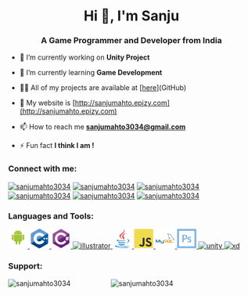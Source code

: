 <h1 align="center">Hi 👋, I'm Sanju</h1>
<h3 align="center">A Game Programmer and Developer from India</h3>

- 🔭 I’m currently working on **Unity Project**

- 🌱 I’m currently learning **Game Development**

- 👨‍💻 All of my projects are available at [[here](https://github.com/sanjumahto3034)](GitHub)

- 📝 My website is [http://sanjumahto.epizy.com](http://sanjumahto.epizy.com)

- 📫 How to reach me **sanjumahto3034@gmail.com**

- ⚡ Fun fact **I think I am !**

<h3 align="left">Connect with me:</h3>
<p align="left">
<a href="https://codepen.io/sanjumahto3034" target="blank"><img align="center" src="https://raw.githubusercontent.com/rahuldkjain/github-profile-readme-generator/master/src/images/icons/Social/codepen.svg" alt="sanjumahto3034" height="30" width="40" /></a>
<a href="https://twitter.com/sanjumahto3034" target="blank"><img align="center" src="https://raw.githubusercontent.com/rahuldkjain/github-profile-readme-generator/master/src/images/icons/Social/twitter.svg" alt="sanjumahto3034" height="30" width="40" /></a>
<a href="https://linkedin.com/in/sanjumahto3034" target="blank"><img align="center" src="https://raw.githubusercontent.com/rahuldkjain/github-profile-readme-generator/master/src/images/icons/Social/linked-in-alt.svg" alt="sanjumahto3034" height="30" width="40" /></a>
<a href="https://stackoverflow.com/users/sanjumahto3034" target="blank"><img align="center" src="https://raw.githubusercontent.com/rahuldkjain/github-profile-readme-generator/master/src/images/icons/Social/stack-overflow.svg" alt="sanjumahto3034" height="30" width="40" /></a>
<a href="https://fb.com/sanjumahto3034" target="blank"><img align="center" src="https://raw.githubusercontent.com/rahuldkjain/github-profile-readme-generator/master/src/images/icons/Social/facebook.svg" alt="sanjumahto3034" height="30" width="40" /></a>
<a href="https://instagram.com/sanjumahto3034" target="blank"><img align="center" src="https://raw.githubusercontent.com/rahuldkjain/github-profile-readme-generator/master/src/images/icons/Social/instagram.svg" alt="sanjumahto3034" height="30" width="40" /></a>
</p>

<h3 align="left">Languages and Tools:</h3>
<p align="left"> <a href="https://developer.android.com" target="_blank" rel="noreferrer"> <img src="https://raw.githubusercontent.com/devicons/devicon/master/icons/android/android-original-wordmark.svg" alt="android" width="40" height="40"/> </a> <a href="https://www.w3schools.com/cpp/" target="_blank" rel="noreferrer"> <img src="https://raw.githubusercontent.com/devicons/devicon/master/icons/cplusplus/cplusplus-original.svg" alt="cplusplus" width="40" height="40"/> </a> <a href="https://www.w3schools.com/cs/" target="_blank" rel="noreferrer"> <img src="https://raw.githubusercontent.com/devicons/devicon/master/icons/csharp/csharp-original.svg" alt="csharp" width="40" height="40"/> </a> <a href="https://www.adobe.com/in/products/illustrator.html" target="_blank" rel="noreferrer"> <img src="https://www.vectorlogo.zone/logos/adobe_illustrator/adobe_illustrator-icon.svg" alt="illustrator" width="40" height="40"/> </a> <a href="https://www.java.com" target="_blank" rel="noreferrer"> <img src="https://raw.githubusercontent.com/devicons/devicon/master/icons/java/java-original.svg" alt="java" width="40" height="40"/> </a> <a href="https://developer.mozilla.org/en-US/docs/Web/JavaScript" target="_blank" rel="noreferrer"> <img src="https://raw.githubusercontent.com/devicons/devicon/master/icons/javascript/javascript-original.svg" alt="javascript" width="40" height="40"/> </a> <a href="https://www.mysql.com/" target="_blank" rel="noreferrer"> <img src="https://raw.githubusercontent.com/devicons/devicon/master/icons/mysql/mysql-original-wordmark.svg" alt="mysql" width="40" height="40"/> </a> <a href="https://www.photoshop.com/en" target="_blank" rel="noreferrer"> <img src="https://raw.githubusercontent.com/devicons/devicon/master/icons/photoshop/photoshop-line.svg" alt="photoshop" width="40" height="40"/> </a> <a href="https://unity.com/" target="_blank" rel="noreferrer"> <img src="https://www.vectorlogo.zone/logos/unity3d/unity3d-icon.svg" alt="unity" width="40" height="40"/> </a> <a href="https://www.adobe.com/products/xd.html" target="_blank" rel="noreferrer"> <img src="https://cdn.worldvectorlogo.com/logos/adobe-xd.svg" alt="xd" width="40" height="40"/> </a> </p>

<h3 align="left">Support:</h3>
<p><a href="https://www.buymeacoffee.com/sanjumahto3034"> <img align="left" src="https://cdn.buymeacoffee.com/buttons/v2/default-yellow.png" height="50" width="210" alt="sanjumahto3034" /></a><a href="https://ko-fi.com/sanjumahto3034"> <img align="left" src="https://cdn.ko-fi.com/cdn/kofi3.png?v=3" height="50" width="210" alt="sanjumahto3034" /></a></p><br><br>

